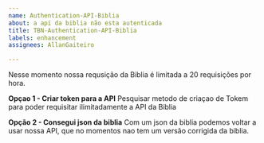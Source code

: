 ```yaml
---
name: Authentication-API-Biblia
about: a api da biblia não esta autenticada
title: TBN-Authentication-API-Biblia
labels: enhancement
assignees: AllanGaiteiro

---
```


Nesse momento nossa requsição da Biblia é limitada a 20 requisições por hora.

**Opçao 1 - Criar token para a API**
Pesquisar metodo de criaçao de Tokem para poder requisitar ilimitadamente a API da Biblia

**Opção 2 - Consegui json da biblia**
Com um json da biblia podemos voltar a usar nossa API, que no momentos nao tem um versão corrigida da biblia.
